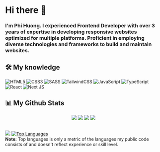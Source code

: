 # Hi there 👋

### I'm Phi Huong. I experienced Frontend Developer with over 3 years of expertise in developing responsive websites optimized for multiple platforms. Proficient in employing diverse technologies and frameworks to build and maintain websites.

## 🛠 My knowledge

![HTML5](https://img.shields.io/badge/html5-%23E34F26.svg?style=flat-square&logo=html5&logoColor=white)
![CSS3](https://img.shields.io/badge/css3-%231572B6.svg?style=flat-square&logo=css3&logoColor=white)
![SASS](https://img.shields.io/badge/SASS-hotpink.svg?style=flat-square&logo=SASS&logoColor=white)
![TailwindCSS](https://img.shields.io/badge/tailwindcss-%2338B2AC.svg?style=flat-square&logo=tailwind-css&logoColor=white)
![JavaScript](https://img.shields.io/badge/javascript-%23323330.svg?style=flat-square&logo=javascript&logoColor=%23F7DF1E)
![TypeScript](https://img.shields.io/badge/typescript-%23007ACC.svg?style=flat-square&logo=typescript&logoColor=white)
![React](https://img.shields.io/badge/react-%2320232a.svg?style=flat-square&logo=react&logoColor=%2361DAFB)
![Next JS](https://img.shields.io/badge/Nextjs-black?style=flat-square&logo=next.js&logoColor=white)

## 📊 My Github Stats
<p align="center">
  <img src="https://komarev.com/ghpvc/?username=phihuongctu">
  <img src="https://shields.io/github/stars/phihuongctu">
  <img src="https://img.shields.io/github/followers/phihuongctu">
  <img src="https://img.shields.io/static/v1?label=%F0%9F%8C%9F&message=Love%20coding&style=style=flat&color=red">
</p>
  <br/>
    <a href="https://github.com/phihuongctu"><img src="https://github-readme-stats.vercel.app/api?username=phihuongctu&show_icons=true&count_private=true&theme=react&hide_border=true&bg_color=0D1117" /></a>
  <a href="https://github.com/phihuongctu"><img alt="Top Languages" src="https://github-readme-stats.vercel.app/api/top-langs/?username=phihuongctu&langs_count=8&count_private=true&layout=compact&theme=react&hide_border=true&bg_color=0D1117" /></a>
  <br/>
  <b>Note:</b> Top languages is only a metric of the languages my public code consists of and doesn't reflect experience or skill level.

<br/>
<br/>
